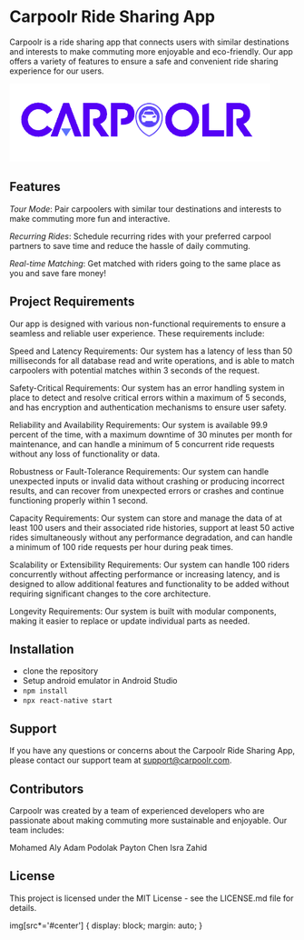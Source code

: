# Carpoolr Ride Sharing App
Carpoolr is a ride sharing app that connects users with similar destinations and interests to make commuting more enjoyable and eco-friendly. Our app offers a variety of features to ensure a safe and convenient ride sharing experience for our users.

![Carpoolr Logo](Image/logo.png#center)

## Features
*Tour Mode*: Pair carpoolers with similar tour destinations and interests to make commuting more fun and interactive.

*Recurring Rides*: Schedule recurring rides with your preferred carpool partners to save time and reduce the hassle of daily commuting.

*Real-time Matching*: Get matched with riders going to the same place as you and save fare money!

## Project Requirements
Our app is designed with various non-functional requirements to ensure a seamless and reliable user experience. These requirements include:

Speed and Latency Requirements: Our system has a latency of less than 50 milliseconds for all database read and write operations, and is able to match carpoolers with potential matches within 3 seconds of the request.

Safety-Critical Requirements: Our system has an error handling system in place to detect and resolve critical errors within a maximum of 5 seconds, and has encryption and authentication mechanisms to ensure user safety.

Reliability and Availability Requirements: Our system is available 99.9 percent of the time, with a maximum downtime of 30 minutes per month for maintenance, and can handle a minimum of 5 concurrent ride requests without any loss of functionality or data.

Robustness or Fault-Tolerance Requirements: Our system can handle unexpected inputs or invalid data without crashing or producing incorrect results, and can recover from unexpected errors or crashes and continue functioning properly within 1 second.

Capacity Requirements: Our system can store and manage the data of at least 100 users and their associated ride histories, support at least 50 active rides simultaneously without any performance degradation, and can handle a minimum of 100 ride requests per hour during peak times.

Scalability or Extensibility Requirements: Our system can handle 100 riders concurrently without affecting performance or increasing latency, and is designed to allow additional features and functionality to be added without requiring significant changes to the core architecture.

Longevity Requirements: Our system is built with modular components, making it easier to replace or update individual parts as needed.

## Installation

- clone the repository
- Setup android emulator in Android Studio
- `npm install` 
- `npx react-native start`


## Support
If you have any questions or concerns about the Carpoolr Ride Sharing App, please contact our support team at support@carpoolr.com.

## Contributors
Carpoolr was created by a team of experienced developers who are passionate about making commuting more sustainable and enjoyable. Our team includes:

Mohamed Aly
Adam Podolak
Payton Chen
Isra Zahid

## License
This project is licensed under the MIT License - see the LICENSE.md file for details.


img[src*='#center'] { 
    display: block;
    margin: auto;
}

